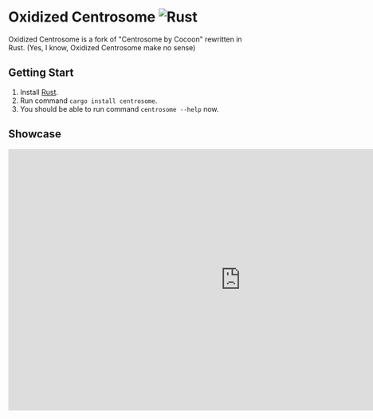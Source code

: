 # Oxidized Centrosome ![Rust](https://github.com/oOBoomberOo/Centrosome/workflows/Rust/badge.svg)
Oxidized Centrosome is a fork of "Centrosome by Cocoon" rewritten in Rust. (Yes, I know, Oxidized Centrosome make no sense)

## Getting Start
1) Install [Rust](https://www.rust-lang.org/tools/install).
2) Run command `cargo install centrosome`.
3) You should be able to run command `centrosome --help` now.

## Showcase
<iframe width="932" height="524" src="https://www.youtube.com/embed/x3cLq4uEsfM" frameborder="0" allow="accelerometer; autoplay; encrypted-media; gyroscope; picture-in-picture" allowfullscreen></iframe>